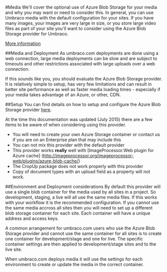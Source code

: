 #Media
We'll cover the optional use of Azure Blob Storage for your media and why you may want or need to consider this.  In general, you can use Umbraco media with the default configuration for your sites.  If you have many images, your images are very large in size, or you store large video files as part of your site you'll want to consider using the Azure Blob Storage provider for Umbraco.

[More information](https://our.umbraco.org/projects/backoffice-extensions/azure-blob-storage-provider) 	

##Media and Deployment
As umbraco.com deployments are done using a web connection, large media deployments can be slow and are subject to timeouts and other restrictions associated with large uploads over a web connection.

If this sounds like you, you should evaluate the Azure Blob Storage provider.  It is relatively simple to setup, has very few limitations and can result in better site performance as well as faster media loading times - especially if your media takes advantage of an Azure, or other, CDN.

##Setup
You can find details on how to setup and configure the Azure Blob Storage provider [here](https://our.umbraco.org/projects/backoffice-extensions/azure-blob-storage-provider).

At the time this documentation was updated (July 2015) there are a few items to be aware of when considering using this provider.

- You will need to create your own Azure Storage container or contact us if you are on an Enterprise plan that may include this
- You can not mix this provider with the default provider
- This provider works **really** well with [ImageProcessor.Web plugin for Azure cache]
(http://imageprocessor.org/imageprocessor-web/plugins/azure-blob-cache/)
- The CropUp package does not work properly with this provider
- Copy of document types with an upload field as a property will not work.

##Environment and Deployment considerations
By default this provider will use a single blob container for the media used by all sites in a project.  So development, staging, a live will all use the same media files.  If this works with your workflow it is the recommended configuration.  If you cannot use the same media accross all sites then you will need to set up a different blob storage container for each site.  Each container will have a unique address and access keys.

A common arrangement for umbraco.com users who use the Azure Blob Storage provider and cannot use the same container for all sites is to create one container for development/stage and one for live.  The specific container settings are then applied to development/stage sites and to the live site.  

When umbraco.com deploys media it will use the settings for each environment to create or update the media in the correct container.

